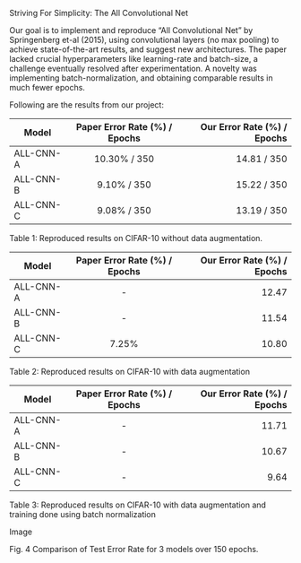 Striving For Simplicity: The All Convolutional Net

Our goal is to implement and reproduce “All Convolutional Net” by Springenberg et-al (2015), using convolutional layers (no max pooling) to achieve state-of-the-art results, and suggest new architectures. The paper lacked crucial hyperparameters like learning-rate and batch-size, a challenge eventually resolved after experimentation. A novelty was implementing batch-normalization, and obtaining comparable results in much fewer epochs. 

Following are the results from our project:


| Model         | Paper Error Rate (%) / Epochs           | Our Error Rate (%) / Epochs  |
| ------------- |:-------------:| -----:|
| ALL-CNN-A     | 10.30% / 350 | 14.81 / 350 |
| ALL-CNN-B     | 9.10% / 350      |   15.22 / 350 |
| ALL-CNN-C     | 9.08% / 350     |    13.19 / 350 |
 
Table 1: Reproduced results on CIFAR-10 without data augmentation. 


| Model         | Paper Error Rate (%) / Epochs           | Our Error Rate (%) / Epochs  |
| ------------- |:-------------:| -----:|
| ALL-CNN-A     | - | 12.47|
| ALL-CNN-B     | -      |   11.54 |
| ALL-CNN-C     | 7.25%     |    10.80 |

Table 2: Reproduced results on CIFAR-10 with data augmentation 


| Model         | Paper Error Rate (%) / Epochs           | Our Error Rate (%) / Epochs  |
| ------------- |:-------------:| -----:|
| ALL-CNN-A     | - | 11.71 |
| ALL-CNN-B     | -      |   10.67 |
| ALL-CNN-C     | -     |    9.64 |
Table 3: Reproduced results on CIFAR-10 with data augmentation and training done using batch normalization 

Image 
 
Fig. 4 Comparison of Test Error Rate for 3 models over 150 epochs.  

